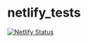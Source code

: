 # netlify_tests


[![Netlify Status](https://api.netlify.com/api/v1/badges/88b180e5-e74f-4eec-8454-a1a3a5f33afb/deploy-status)](https://app.netlify.com/sites/tender-bassi-29aea5/deploys)


